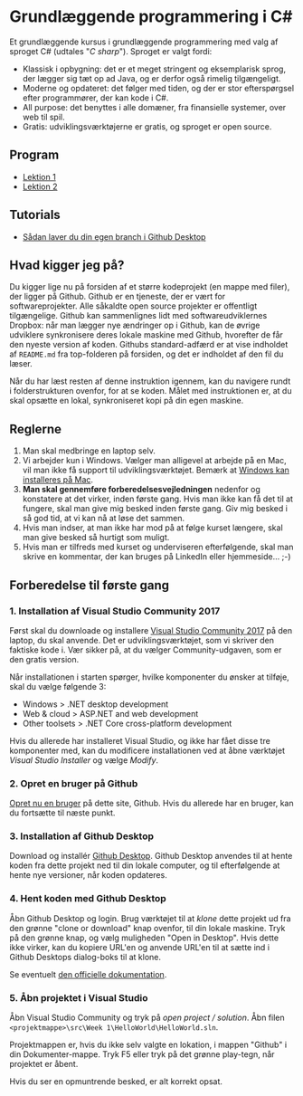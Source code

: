 # Grundlæggende programmering i C#

Et grundlæggende kursus i grundlæggende programmering med valg af sproget C# (udtales "*C sharp*"). Sproget er valgt fordi:

- Klassisk i opbygning: det er et meget stringent og eksemplarisk sprog, der lægger sig tæt op ad Java, og er derfor også rimelig tilgængeligt.
- Moderne og opdateret: det følger med tiden, og der er stor efterspørgsel efter programmører, der kan kode i C#.
- All purpose: det benyttes i alle domæner, fra finansielle systemer, over web til spil.
- Gratis: udviklingsværktøjerne er gratis, og sproget er open source.

## Program

- [Lektion 1](src/Week%201/README.md)
- [Lektion 2](src/Week%202/README.md)

## Tutorials

- [Sådan laver du din egen branch i Github Desktop](gd-branching.md)

## Hvad kigger jeg på?

Du kigger lige nu på forsiden af et større kodeprojekt (en mappe med filer), der ligger på Github. Github er en tjeneste, der er vært for softwareprojekter. Alle såkaldte open source projekter er offentligt tilgængelige. Github kan sammenlignes lidt med softwareudviklernes Dropbox: når man lægger nye ændringer op i Github, kan de øvrige udviklere synkronisere deres lokale maskine med Github, hvorefter de får den nyeste version af koden. Githubs standard-adfærd er at vise indholdet af `README.md` fra top-folderen på forsiden, og det er indholdet af den fil du læser.

Når du har læst resten af denne instruktion igennem, kan du navigere rundt i folderstrukturen ovenfor, for at se koden. Målet med instruktionen er, at du skal opsætte en lokal, synkroniseret kopi på din egen maskine.

## Reglerne

1. Man skal medbringe en laptop selv.
1. Vi arbejder kun i Windows. Vælger man alligevel at arbejde på en Mac, vil man ikke få support til udviklingsværktøjet. Bemærk at [Windows kan installeres på Mac](https://support.apple.com/da-dk/HT201468).
1. **Man skal gennemføre forberedelsesvejledningen** nedenfor og konstatere at det virker, inden første gang. Hvis man ikke kan få det til at fungere, skal man give mig besked inden første gang. Giv mig besked i så god tid, at vi kan nå at løse det sammen.
1. Hvis man indser, at man ikke har mod på at følge kurset længere, skal man give besked så hurtigt som muligt.
1. Hvis man er tilfreds med kurset og underviseren efterfølgende, skal man skrive en kommentar, der kan bruges på LinkedIn eller hjemmeside... ;-)

## Forberedelse til første gang

### 1. Installation af Visual Studio Community 2017 

Først skal du downloade og installere [Visual Studio Community 2017](https://www.visualstudio.com/downloads/) på den laptop, du skal anvende. Det er udviklingsværktøjet, som vi skriver den faktiske kode i. Vær sikker på, at du vælger Community-udgaven, som er den gratis version.

Når installationen i starten spørger, hvilke komponenter du ønsker at tilføje, skal du vælge følgende 3:

- Windows > .NET desktop development
- Web & cloud > ASP.NET and web development
- Other toolsets > .NET Core cross-platform development

Hvis du allerede har installeret Visual Studio, og ikke har fået disse tre komponenter med, kan du modificere installationen ved at åbne værktøjet *Visual Studio Installer* og vælge *Modify*.

### 2. Opret en bruger på Github

[Opret nu en bruger](https://github.com/join?source=header-home) på dette site, Github. Hvis du allerede har en bruger, kan du fortsætte til næste punkt.

### 3. Installation af Github Desktop

Download og installér [Github Desktop](https://desktop.github.com/). Github Desktop anvendes til at hente koden fra dette projekt ned til din lokale computer, og til efterfølgende at hente nye versioner, når koden opdateres.

### 4. Hent koden med Github Desktop

Åbn Github Desktop og login. Brug værktøjet til at *klone* dette projekt ud fra den grønne "clone or download" knap ovenfor, til din lokale maskine. Tryk på den grønne knap, og vælg muligheden  "Open in Desktop". Hvis dette ikke virker, kan du kopiere URL'en og anvende URL'en til at sætte ind i Github Desktops dialog-boks til at klone.

Se eventuelt [den officielle dokumentation](https://services.github.com/on-demand/github-desktop/clone-repository-github-desktop).

### 5. Åbn projektet i Visual Studio

Åbn Visual Studio Community og tryk på *open project / solution*. Åbn filen `<projektmappe>\src\Week 1\HelloWorld\HelloWorld.sln`. 

Projektmappen er, hvis du ikke selv valgte en lokation, i mappen "Github" i din Dokumenter-mappe. Tryk F5 eller tryk på det grønne play-tegn, når projektet er åbent.

Hvis du ser en opmuntrende besked, er alt korrekt opsat.